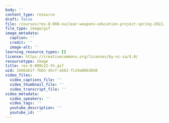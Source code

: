 ```yaml
---
body: ''
content_type: resource
draft: false
file: /courses/res-8-008-nuclear-weapons-education-project-spring-2022/res-8-008s22-th.gif
file_type: image/gif
image_metadata:
  caption: ''
  credit: ''
  image-alt: ''
learning_resource_types: []
license: https://creativecommons.org/licenses/by-nc-sa/4.0/
resourcetype: Image
title: res-8-008s22-th.gif
uid: 1b66ab1f-7bb5-45cf-a562-fc24a0663650
video_files:
  video_captions_file: ''
  video_thumbnail_file: ''
  video_transcript_file: ''
video_metadata:
  video_speakers: ''
  video_tags: ''
  youtube_description: ''
  youtube_id: ''
---
```

